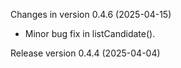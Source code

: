 Changes in version 0.4.6 (2025-04-15)
+ Minor bug fix in listCandidate().

Release version 0.4.4 (2025-04-04)

